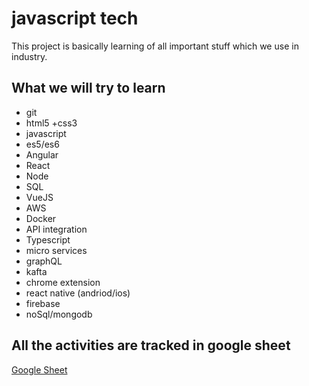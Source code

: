 # javascript tech 

This project is basically learning of all important stuff which we use in industry. 

## What we will try to learn 
+ git
+ html5 +css3
+ javascript 
+ es5/es6
+ Angular
+ React
+ Node
+ SQL
+ VueJS
+ AWS
+ Docker
+ API integration
+ Typescript
+ micro services
+ graphQL
+ kafta
+ chrome extension
+ react native (andriod/ios)
+ firebase
+ noSql/mongodb 

## All the activities are tracked in google sheet

[Google Sheet](https://docs.google.com/spreadsheets/d/1hQUxqwPwdabg6-X1egNpJXCyxtVx4epfnvqwhVGN4uM/edit#gid=1975519668)


